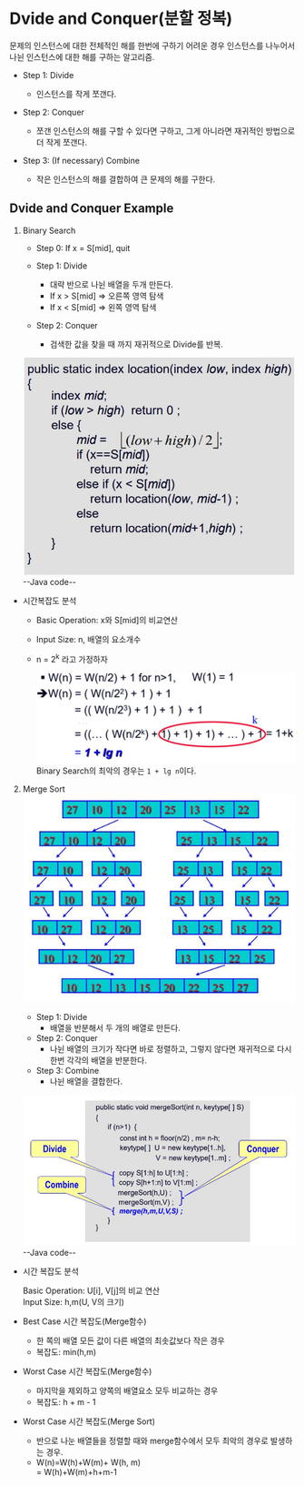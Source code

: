 # Dvide and Conquer(분할 정복)

문제의 인스턴스에 대한 전체적인 해를 한번에 구하기 어려운 경우 인스턴스를 나누어서 나뉜 인스턴스에 대한 해를 구하는 알고리즘.

- Step 1: Divide

  - 인스턴스를 작게 쪼갠다.

- Step 2: Conquer
  - 쪼갠 인스턴스의 해를 구할 수 있다면 구하고, 그게 아니라면 재귀적인 방법으로 더 작게 쪼갠다.
- Step 3: (If necessary) Combine
  - 작은 인스턴스의 해를 결합하여 큰 문제의 해를 구한다.

## Dvide and Conquer Example

1. Binary Search

   - Step 0: If x = S[mid], quit

   - Step 1: Divide

     - 대략 반으로 나뉜 배열을 두개 만든다.
     - If x > S[mid] => 오른쪽 영역 탐색
     - If x < S[mid] => 왼쪽 영역 탐색

   - Step 2: Conquer
     - 검색한 값을 찾을 때 까지 재귀적으로 Divide를 반복.

   ![](./img/BS.JPG)
   --Java code--

- 시간복잡도 분석

  - Basic Operation: x와 S[mid]의 비교연산
  - Input Size: n, 배열의 요소개수
  - n = 2<sup>k</sup> 라고 가정하자

    ![](./img/bst.JPG)
    Binary Search의 최악의 경우는 `1 + lg n`이다.

2. Merge Sort
   ![](./img/merge.JPG)

   - Step 1: Divide
     - 배열을 반분해서 두 개의 배열로 만든다.
   - Step 2: Conquer
     - 나뉜 배열의 크기가 작다면 바로 정렬하고, 그렇지 않다면 재귀적으로 다시 한번 각각의 배열을 반분한다.
   - Step 3: Combine
     - 나뉜 배열을 결합한다.

   ![](./img/mcode.JPG)
   --Java code--

- 시간 복잡도 분석

  Basic Operation: U[i], V[j]의 비교 연산<br>
  Input Size: h,m(U, V의 크기)

- Best Case 시간 복잡도(Merge함수)
  - 한 쪽의 배열 모든 값이 다른 배열의 최솟값보다 작은 경우
  - 복잡도: min(h,m)
- Worst Case 시간 복잡도(Merge함수)
  - 마지막을 제외하고 양쪽의 배열요소 모두 비교하는 경우
  - 복잡도: h + m - 1
- Worst Case 시간 복잡도(Merge Sort)
  - 반으로 나눈 배열들을 정렬할 때와 merge함수에서 모두 최악의 경우로 발생하는 경우.
  - W(n)=W(h)+W(m)+ W(h, m)<br>
    = W(h)+W(m)+h+m-1<br>
